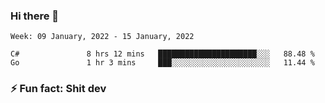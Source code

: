 ### Hi there 👋
<!--START_SECTION:waka-->
```text
Week: 09 January, 2022 - 15 January, 2022

C#               8 hrs 12 mins   ██████████████████████░░░   88.48 % 
Go               1 hr 3 mins     ███░░░░░░░░░░░░░░░░░░░░░░   11.44 % 
```
<!--END_SECTION:waka-->
<!--
**TG4LAaron/TG4LAaron** is a ✨ _special_ ✨ repository because its `README.md` (this file) appears on your GitHub profile.

Here are some ideas to get you started:

- 🔭 I’m currently working on ...
- 🌱 I’m currently learning ...
- 👯 I’m looking to collaborate on ...
- 🤔 I’m looking for help with ...
- 💬 Ask me about ...
- 📫 How to reach me: ...
- 😄 Pronouns: ...
- ⚡ Fun fact: ...
-->
### ⚡ Fun fact: Shit dev

